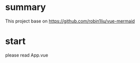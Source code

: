 # summary 
This project base on https://github.com/robin1liu/vue-mermaid


# start 
please read App.vue